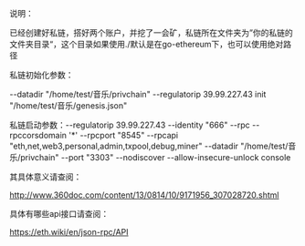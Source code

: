 说明：

已经创建好私链，搭好两个账户，并挖了一会矿，私链所在文件夹为”你的私链的文件夹目录“，这个目录如果使用./默认是在go-ethereum下，也可以使用绝对路径

私链初始化参数：

--datadir "/home/test/音乐/privchain" --regulatorip 39.99.227.43 init "/home/test/音乐/genesis.json"

私链启动参数：--regulatorip 39.99.227.43  --identity "666" --rpc  --rpccorsdomain '*' --rpcport "8545" --rpcapi "eth,net,web3,personal,admin,txpool,debug,miner" --datadir "/home/test/音乐/privchain" --port "3303" --nodiscover --allow-insecure-unlock console   



其具体意义请查阅：

http://www.360doc.com/content/13/0814/10/9171956_307028720.shtml

具体有哪些api接口请查阅：

https://eth.wiki/en/json-rpc/API

